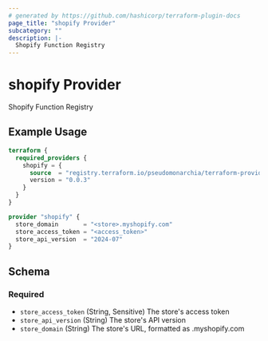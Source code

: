 ```yaml
---
# generated by https://github.com/hashicorp/terraform-plugin-docs
page_title: "shopify Provider"
subcategory: ""
description: |-
  Shopify Function Registry
---
```


# shopify Provider

Shopify Function Registry

## Example Usage

```terraform
terraform {
  required_providers {
    shopify = {
      source  = "registry.terraform.io/pseudomonarchia/terraform-provider-shopify"
      version = "0.0.3"
    }
  }
}

provider "shopify" {
  store_domain       = "<store>.myshopify.com"
  store_access_token = "<access_token>"
  store_api_version  = "2024-07"
}
```

<!-- schema generated by tfplugindocs -->
## Schema

### Required

- `store_access_token` (String, Sensitive) The store's access token
- `store_api_version` (String) The store's API version
- `store_domain` (String) The store's URL, formatted as <storename>.myshopify.com
